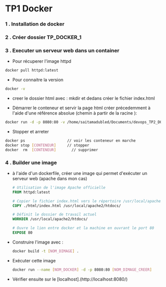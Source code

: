 # TP1 Docker
### 1 . Installation de docker
### 2 . Créer dossier TP_DOCKER_1
### 3 . Executer un serveur web dans un container 
   - Pour récuperer l'image httpd
   ```bash
   docker pull httpd:latest 
   ```

   -  Pour connaitre la version
   ```bash 
   docker -v  
   ```

   - creer le dossier html avec : mkdir et dedans créer le fichier index.html

   - Démarrer le conteneur et servir la page html créer précedemment à l'aide d'une référence absolue (chemin à partir de la racine ):
   ```bash 
   docker run -d -p 8080:80 -v /home/saitamadubled/Documents/devops_TP2_DOCKER_ynov/TP_DOCKER_1/html/index.html:/usr/local/apache2/htdocs/index.html  httpd:latest
   ```

   - Stopper et arreter 
   ```bash 
   docker ps                   // voir les conteneur en marche
   docker stop [CONTENEUR]     // stopper
   docker  rm  [CONTENEUR]       // supprimer
   ```

### 4 . Builder une image
   
- à l'aide d'un dockerfile, créer une image qui permet d'exécuter un serveur web (apache dans mon cas)

   ```Dockerfile 
   # Utilisation de l'image Apache officielle
   FROM httpd:latest

   # Copier le fichier index.html vers le répertoire /usr/local/apache2/htdocs/ du conteneur
   COPY ./html/index.html /usr/local/apache2/htdocs/

   # Définit le dossier de travail actuel
   WORKDIR /usr/local/apache2/htdocs/

   # Ouvre le lien entre docker et la machine en ouvrant le port 80
   EXPOSE 80
   ```
- Construire l'image avec :
   ```bash 
   docker build -t [NOM_DIMAGE] .
   ```
- Exécuter cette image
   ```bash 
   docker run --name [NOM_DOCKER] -d -p 8080:80 [NOM_DIMAGE_CREER]
   ```
- Vérifier ensuite sur le [localhost].(http://localhost:8080/)